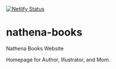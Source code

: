 [![Netlify Status](https://api.netlify.com/api/v1/badges/64ff25e7-316c-4df2-a24e-24216d44c33f/deploy-status)](https://app.netlify.com/sites/keen-johnson-479056/deploys)

# nathena-books
Nathena Books Website

Homepage for Author, Illustrator, and Mom.
